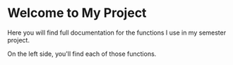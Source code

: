# Welcome to My Project

Here you will find full documentation for the functions I use in my semester project.

On the left side, you'll find each of those functions.